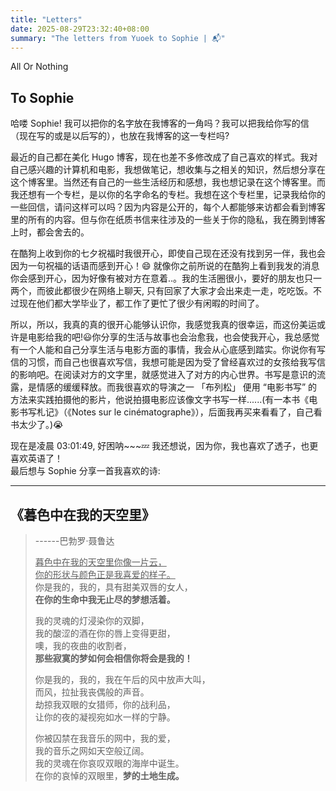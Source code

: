 ```yaml
---
title: "Letters"
date: 2025-08-29T23:32:40+08:00
summary: "The letters from Yuoek to Sophie | 📬"
---
```



<!-- require APlayer -->
<link rel="stylesheet" href="/renderjs/aplayer/dist/APlayer.min.css">
<script src="/renderjs/aplayer/dist/APlayer.min.js"></script>
<!-- require MetingJS -->
<script src="/renderjs/meting/dist/Meting.min.js"></script>


<p class="fonts-delphiaVillagefont"> All Or Nothing </p>

<meting-js
    name="Lava (From _Lava_) "
    artist="Kuana Torres Kahele_Napua Greig_James Ford Murphy"
    url="/voice/kugou/sophieSong/Lava (From _Lava_) - Kuana Torres Kahele_Napua Greig_James Ford Murphy/Lava (From 'Lava').mp3 "
    cover="/voice/kugou/sophieSong/Lava (From _Lava_) - Kuana Torres Kahele_Napua Greig_James Ford Murphy/Lava (From 'Lava')_封面.jpg"
    lrc="/voice/kugou/sophieSong/Lava (From _Lava_) - Kuana Torres Kahele_Napua Greig_James Ford Murphy/Lava (From 'Lava')_合并歌词.lrc" 
    autoplay="false"
    loop="false"
    mutex="true">
</meting-js>

## To Sophie

<p class="fonts-letter-zh"> 哈喽 Sophie! 我可以把你的名字放在我博客的一角吗？我可以把我给你写的信（现在写的或是以后写的），也放在我博客的这一专栏吗? </p>
<p class="fonts-letter-zh"> 最近的自己都在美化 Hugo 博客，现在也差不多修改成了自己喜欢的样式。我对自己感兴趣的计算机和电影，我想做笔记，想收集与之相关的知识，然后想分享在这个博客里。当然还有自己的一些生活经历和感想，我也想记录在这个博客里。而我还想有一个专栏，是以你的名字命名的专栏。我想在这个专栏里，记录我给你的一些回信，请问这样可以吗？因为内容是公开的，每个人都能够来访都会看到博客里的所有的内容。但与你在纸质书信来往涉及的一些关于你的隐私，我在腾到博客上时，都会舍去的。  </p>
<p class="fonts-letter-zh"> 在酷狗上收到你的七夕祝福时我很开心，即使自己现在还没有找到另一伴，我也会因为一句祝福的话语而感到开心！😄 就像你之前所说的在酷狗上看到我发的消息你会感到开心，因为好像有被对方在意着..。我的生活圈很小，要好的朋友也只一两个，而彼此都很少在网络上聊天, 只有回家了大家才会出来走一走，吃吃饭。不过现在他们都大学毕业了，都工作了更忙了很少有闲暇的时间了。 </p>
<p class="fonts-letter-zh"> 所以，所以，我真的真的很开心能够认识你，我感觉我真的很幸运，而这份美运或许是电影给我的吧!😃你分享的生活与故事也会治愈我，也会使我开心，我总感觉有一个人能和自己分享生活与电影方面的事情，我会从心底感到踏实。你说你有写信的习惯，而自己也很喜欢写信，我想可能是因为受了曾经喜欢过的女孩给我写信的影响吧。在阅读对方的文字里，就感觉进入了对方的内心世界。书写是意识的流露，是情感的缓缓释放。而我很喜欢的导演之一 「布列松」 便用 “电影书写” 的方法来实践拍摄他的影片，他说拍摄电影应该像文字书写一样......(有一本书《电影书写札记》（《Notes sur le cinématographe》），后面我再买来看看了，自己看书太少了。)😭</p>
<p class="fonts-letter-zh"> 现在是凌晨 03:01:49, 好困呐~~~💤 我还想说，因为你，我也喜欢了透子，也更喜欢英语了！<br> 最后想与 Sophie 分享一首我喜欢的诗:  </p>

---

## 《暮色中在我的天空里》

>    \-\-\-\-\-\-巴勃罗·聂鲁达
>
> <u>暮色中在我的天空里你像一片云，</u>    
> <u>你的形状与颜色正是我喜爱的样子。 </u>  
> 你是我的，我的，具有甜美双唇的女人，  
> **在你的生命中我无止尽的梦想活着。**  
> 
> 我的灵魂的灯浸染你的双脚，    
> 我的酸涩的酒在你的唇上变得更甜，  
> 噢，我的夜曲的收割者，    
> **那些寂寞的梦如何会相信你将会是我的！**  
> 
> 你是我的，我的，我在午后的风中放声大叫，  
> 而风，拉扯我丧偶般的声音。    
> 劫掠我双眼的女猎师，你的战利品，  
> 让你的夜的凝视宛如水一样的宁静。  
> 
> 你被囚禁在我音乐的网中，我的爱，  
> 我的音乐之网如天空般辽阔。    
> 我的灵魂在你哀叹双眼的海岸中诞生。    
> 在你的哀悼的双眼里，**梦的土地生成。**    


